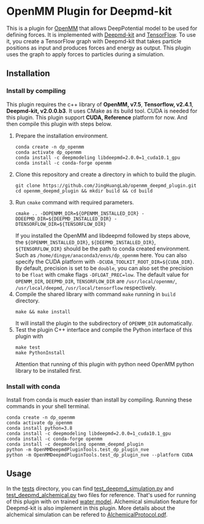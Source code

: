 # OpenMM Plugin for Deepmd-kit


This is a plugin for [OpenMM](http://openmm.org) that allows DeepPotential model
to be used for defining forces.  It is implemented with [Deepmd-kit](https://github.com/deepmodeling/deepmd-kit) and [TensorFlow](https://www.tensorflow.org/).
To use it, you create a TensorFlow graph with Deepmd-kit that takes particle positions as input
and produces forces and energy as output. This plugin uses the graph to apply
forces to particles during a simulation.

## Installation

### Install by compiling
This plugin requires the c++ library of **OpenMM, v7.5**, **Tensorflow, v2.4.1**, **Deepmd-kit, v2.0.0.b3**. It uses CMake as its build tool. CUDA is needed for this plugin. This plugin support **CUDA, Reference** platform for now.
And then compile this plugin with steps below.

1. Prepare the installation environment.
   ```
   conda create -n dp_openmm
   conda activate dp_openmm
   conda install -c deepmodeling libdeepmd=2.0.0=1_cuda10.1_gpu
   conda install -c conda-forge openmm
   ```
2. Clone this repository and create a directory in which to build the plugin.
   ```shell
   git clone https://github.com/JingHuangLab/openmm_deepmd_plugin.git
   cd openmm_deepmd_plugin && mkdir build && cd build
   ```
3. Run `cmake` command with required parameters.
   ```shell
   cmake .. -DOPENMM_DIR=${OPENMM_INSTALLED_DIR} -DDEEPMD_DIR=${DEEPMD_INSTALLED_DIR} -DTENSORFLOW_DIR=${TENSORFLOW_DIR}
   ```
   If you installed the OpenMM and libdeepmd followed by steps above, the `${OPENMM_INSTALLED_DIR}`, `${DEEPMD_INSTALLED_DIR}`, `${TENSORFLOW_DIR}` should be the path to conda created environment. Such as `/home/dingye/anaconda3/envs/dp_openmm` here. 
   You can also specify the CUDA platform with `-DCUDA_TOOLKIT_ROOT_DIR=${CUDA_DIR}`.
   By default, precision is set to be `double`, you can also set the precision to be `float` with cmake flags `-DFLOAT_PREC=low`.
   The default value for `OPENMM_DIR`, `DEEPMD_DIR`, `TENSORFLOW_DIR` are `/usr/local/openmm/`, `/usr/local/deepmd`, `/usr/local/tensorflow` respectively. 
4. Compile the shared library with command `make` running in `build` directory.
   ```shell
   make && make install
   ```
   It will install the plugin to the subdirectory of `OPENMM_DIR` automatically.
5. Test the plugin C++ interface and compile the Python interface of this plugin with
   ```shell
   make test
   make PythonInstall
   ```
   Attention that running of this plugin with python need OpenMM python library to be installed first.

### Install with conda
Install from conda is much easier than install by compiling.
Running these commands in your shell terminal.
```shell
conda create -n dp_openmm
conda activate dp_openmm
conda install python=3.8
conda install -c deepmodeling libdeepmd=2.0.0=1_cuda10.1_gpu
conda install -c conda-forge openmm
conda install -c deepmodeling openmm_deepmd_plugin
python -m OpenMMDeepmdPluginTools.test_dp_plugin_nve
python -m OpenMMDeepmdPluginTools.test_dp_plugin_nve --platform CUDA
```

## Usage

In the [tests](./tests) directory, you can find [test_deepmd_simulation.py](./tests/test_deepmd_simulation.py) and [test_deepmd_alchemical.py](./tests/test_deepmd_alchemical.py) two files for reference.
That's used for running of this plugin with on trained [water model](./tests/frozen_model/graph_from_han_dp2.0_compress.pb).
Alchemical simulation feature for Deepmd-kit is also implement in this plugin. More details about the alchemical simulation can be refered to [AlchemicalProtocol.pdf](./tests/refer/AlchemicalProtocol.pdf).
